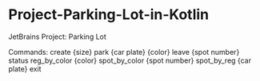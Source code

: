 # Project-Parking-Lot-in-Kotlin
JetBrains Project: Parking Lot

Commands:
create {size}
park {car plate} {color}
leave {spot number}
status
reg_by_color {color}
spot_by_color {spot number}
spot_by_reg {car plate}
exit
